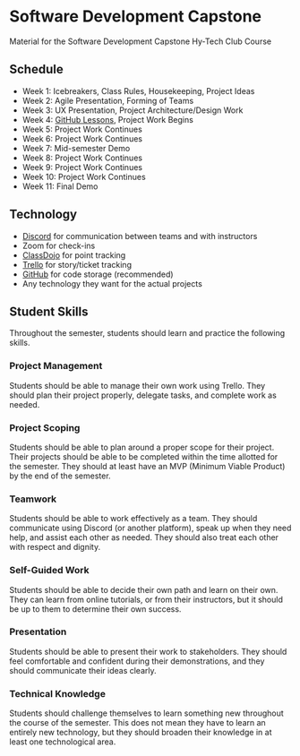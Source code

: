 # Software Development Capstone
Material for the Software Development Capstone Hy-Tech Club Course

## Schedule
- Week 1: Icebreakers, Class Rules, Housekeeping, Project Ideas
- Week 2: Agile Presentation, Forming of Teams
- Week 3: UX Presentation, Project Architecture/Design Work
- Week 4: [GitHub Lessons](GitLesson/), Project Work Begins
- Week 5: Project Work Continues
- Week 6: Project Work Continues
- Week 7: Mid-semester Demo
- Week 8: Project Work Continues
- Week 9: Project Work Continues
- Week 10: Project Work Continues
- Week 11: Final Demo

## Technology
- [Discord](https://discord.com/channels/755095534922105002/755095534922105006) for communication between teams and with instructors
- Zoom for check-ins
- [ClassDojo](https://teach.classdojo.com/#/classes/5f60a53160fe6237fa76c0f3/points) for point tracking
- [Trello](https://trello.com/) for story/ticket tracking
- [GitHub](https://github.com/) for code storage (recommended)
- Any technology they want for the actual projects

## Student Skills
Throughout the semester, students should learn and practice the following skills.

### Project Management
Students should be able to manage their own work using Trello. They should plan their project properly, delegate tasks, and complete work as needed.

### Project Scoping
Students should be able to plan around a proper scope for their project. Their projects should be able to be completed within the time allotted for the semester. They should at least have an MVP (Minimum Viable Product) by the end of the semester.

### Teamwork
Students should be able to work effectively as a team. They should communicate using Discord (or another platform), speak up when they need help, and assist each other as needed. They should also treat each other with respect and dignity.

### Self-Guided Work
Students should be able to decide their own path and learn on their own. They can learn from online tutorials, or from their instructors, but it should be up to them to determine their own success.

### Presentation
Students should be able to present their work to stakeholders. They should feel comfortable and confident during their demonstrations, and they should communicate their ideas clearly.

### Technical Knowledge
Students should challenge themselves to learn something new throughout the course of the semester. This does not mean they have to learn an entirely new technology, but they should broaden their knowledge in at least one technological area.